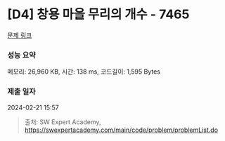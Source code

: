 # [D4] 창용 마을 무리의 개수 - 7465 

[문제 링크](https://swexpertacademy.com/main/code/problem/problemDetail.do?contestProbId=AWngfZVa9XwDFAQU) 

### 성능 요약

메모리: 26,960 KB, 시간: 138 ms, 코드길이: 1,595 Bytes

### 제출 일자

2024-02-21 15:57



> 출처: SW Expert Academy, https://swexpertacademy.com/main/code/problem/problemList.do